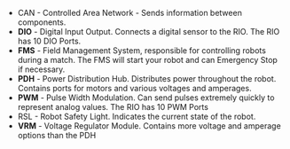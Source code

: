 - CAN - Controlled Area Network - Sends information between components.
- **DIO** - Digital Input Output. Connects a digital sensor to the RIO. The RIO has 10 DIO Ports.
- **FMS** - Field Management System, responsible for controlling robots during a match. The FMS will start your robot and can Emergency Stop if necessary.
- **PDH** - Power Distribution Hub. Distributes power throughout the robot. Contains ports for motors and various voltages and amperages.
- **PWM** - Pulse Width Modulation. Can send pulses extremely quickly to represent analog values. The RIO has 10 PWM Ports
- RSL - Robot Safety Light. Indicates the current state of the robot.
- **VRM** - Voltage Regulator Module. Contains more voltage and amperage options than the PDH